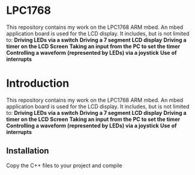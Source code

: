 # LPC1768
This repository contains my work on the LPC1768 ARM mbed. An mbed application board is used for the LCD display.
It includes, but is not limited to:
**Driving LEDs via a switch**
**Driving a 7 segment LCD display**
**Driving a timer on the LCD Screen**
**Taking an input from the PC to set the timer**
**Controlling a waveform (represented by LEDs) via a joystick**
**Use of interrupts**

# Introduction

This repository contains my work on the LPC1768 ARM mbed. An mbed application board is used for the LCD display.
It includes, but is not limited to:
**Driving LEDs via a switch**
**Driving a 7 segment LCD display**
**Driving a timer on the LCD Screen**
**Taking an input from the PC to set the timer**
**Controlling a waveform (represented by LEDs) via a joystick**
**Use of interrupts**

## Installation

Copy the C++ files to your project and compile
